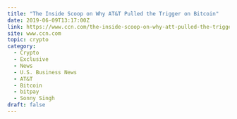 ```yaml
---
title: "The Inside Scoop on Why AT&T Pulled the Trigger on Bitcoin"
date: 2019-06-09T13:17:00Z
link: https://www.ccn.com/the-inside-scoop-on-why-att-pulled-the-trigger-on-bitcoin?utm_medium=RSS&utm_source=hune
site: www.ccn.com
topic: crypto
category:
  - Crypto
  - Exclusive
  - News
  - U.S. Business News
  - AT&T
  - Bitcoin
  - bitpay
  - Sonny Singh
draft: false
---
```

